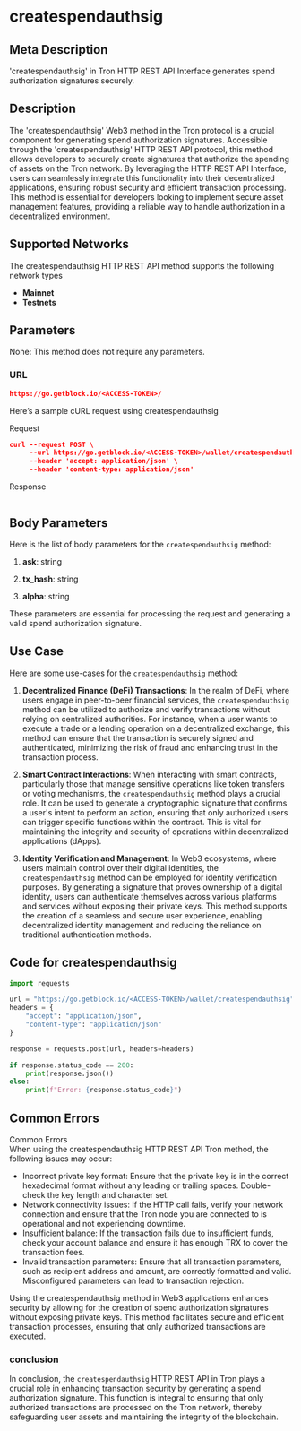 # createspendauthsig


## Meta Description
'createspendauthsig' in Tron HTTP REST API Interface generates spend authorization signatures securely.

## Description
The 'createspendauthsig' Web3 method in the Tron protocol is a crucial component for generating spend authorization signatures. Accessible through the 'createspendauthsig' HTTP REST API protocol, this method allows developers to securely create signatures that authorize the spending of assets on the Tron network. By leveraging the HTTP REST API Interface, users can seamlessly integrate this functionality into their decentralized applications, ensuring robust security and efficient transaction processing. This method is essential for developers looking to implement secure asset management features, providing a reliable way to handle authorization in a decentralized environment.

## Supported Networks
The createspendauthsig HTTP REST API method supports the following network types
- **Mainnet**
- **Testnets**

## Parameters

None: This method does not require any parameters.

### URL
```json
https://go.getblock.io/<ACCESS-TOKEN>/
```
Here’s a sample cURL request using createspendauthsig

Request
```json
curl --request POST \
     --url https://go.getblock.io/<ACCESS-TOKEN>/wallet/createspendauthsig \
     --header 'accept: application/json' \
     --header 'content-type: application/json'

```

Response
```json


```
## Body Parameters

Here is the list of body parameters for the `createspendauthsig` method:

1. **ask**: string

2. **tx_hash**: string

3. **alpha**: string


These parameters are essential for processing the request and generating a valid spend authorization signature.

## Use Case

Here are some use-cases for the `createspendauthsig` method:

1. **Decentralized Finance (DeFi) Transactions**: In the realm of DeFi, where users engage in peer-to-peer financial services, the `createspendauthsig` method can be utilized to authorize and verify transactions without relying on centralized authorities. For instance, when a user wants to execute a trade or a lending operation on a decentralized exchange, this method can ensure that the transaction is securely signed and authenticated, minimizing the risk of fraud and enhancing trust in the transaction process.

2. **Smart Contract Interactions**: When interacting with smart contracts, particularly those that manage sensitive operations like token transfers or voting mechanisms, the `createspendauthsig` method plays a crucial role. It can be used to generate a cryptographic signature that confirms a user's intent to perform an action, ensuring that only authorized users can trigger specific functions within the contract. This is vital for maintaining the integrity and security of operations within decentralized applications (dApps).

3. **Identity Verification and Management**: In Web3 ecosystems, where users maintain control over their digital identities, the `createspendauthsig` method can be employed for identity verification purposes. By generating a signature that proves ownership of a digital identity, users can authenticate themselves across various platforms and services without exposing their private keys. This method supports the creation of a seamless and secure user experience, enabling decentralized identity management and reducing the reliance on traditional authentication methods.

## Code for createspendauthsig


```python
import requests

url = "https://go.getblock.io/<ACCESS-TOKEN>/wallet/createspendauthsig"
headers = {
    "accept": "application/json",
    "content-type": "application/json"
}

response = requests.post(url, headers=headers)

if response.status_code == 200:
    print(response.json())
else:
    print(f"Error: {response.status_code}")

```
## Common Errors

Common Errors  
When using the createspendauthsig HTTP REST API Tron method, the following issues may occur:  
- Incorrect private key format: Ensure that the private key is in the correct hexadecimal format without any leading or trailing spaces. Double-check the key length and character set.  
- Network connectivity issues: If the HTTP call fails, verify your network connection and ensure that the Tron node you are connected to is operational and not experiencing downtime.  
- Insufficient balance: If the transaction fails due to insufficient funds, check your account balance and ensure it has enough TRX to cover the transaction fees.  
- Invalid transaction parameters: Ensure that all transaction parameters, such as recipient address and amount, are correctly formatted and valid. Misconfigured parameters can lead to transaction rejection.

Using the createspendauthsig method in Web3 applications enhances security by allowing for the creation of spend authorization signatures without exposing private keys. This method facilitates secure and efficient transaction processes, ensuring that only authorized transactions are executed.

### conclusion

In conclusion, the `createspendauthsig` HTTP REST API in Tron plays a crucial role in enhancing transaction security by generating a spend authorization signature. This function is integral to ensuring that only authorized transactions are processed on the Tron network, thereby safeguarding user assets and maintaining the integrity of the blockchain.
